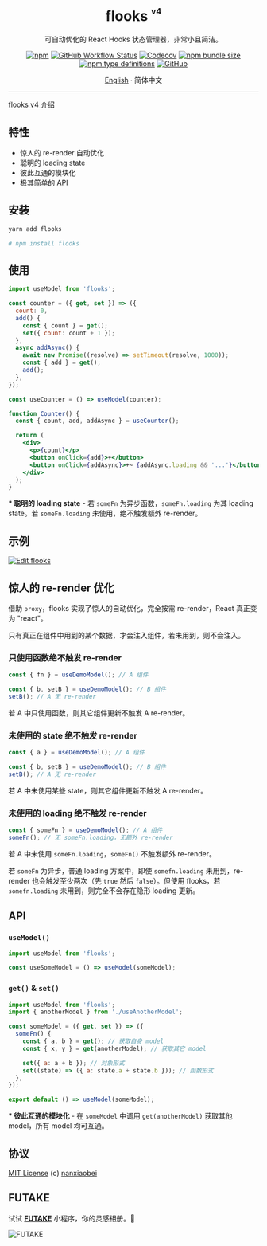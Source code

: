 <div align="center">
<h1>flooks <sup><sup><sub>v4</sub></sup></sup></h1>

可自动优化的 React Hooks 状态管理器，非常小且简洁。

[![npm](https://img.shields.io/npm/v/flooks?style=flat-square)](https://www.npmjs.com/package/flooks)
[![GitHub Workflow Status](https://img.shields.io/github/workflow/status/nanxiaobei/flooks/Test?style=flat-square)](https://github.com/nanxiaobei/flooks/actions?query=workflow%3ATest)
[![Codecov](https://img.shields.io/codecov/c/github/nanxiaobei/flooks?style=flat-square)](https://codecov.io/gh/nanxiaobei/flooks)
[![npm bundle size](https://img.shields.io/bundlephobia/minzip/flooks?style=flat-square)](https://bundlephobia.com/result?p=flooks)
[![npm type definitions](https://img.shields.io/npm/types/typescript?style=flat-square)](https://github.com/nanxiaobei/flooks/blob/master/src/index.ts)
[![GitHub](https://img.shields.io/github/license/nanxiaobei/flooks?style=flat-square)](https://github.com/nanxiaobei/flooks/blob/master/LICENSE)

[English](./README.md) · 简体中文

</div>

---

[flooks v4 介绍](https://github.com/nanxiaobei/flooks/discussions/29)

## 特性

- 惊人的 re-render 自动优化
- 聪明的 loading state
- 彼此互通的模块化
- 极其简单的 API

## 安装

```sh
yarn add flooks

# npm install flooks
```

## 使用

```jsx
import useModel from 'flooks';

const counter = ({ get, set }) => ({
  count: 0,
  add() {
    const { count } = get();
    set({ count: count + 1 });
  },
  async addAsync() {
    await new Promise((resolve) => setTimeout(resolve, 1000));
    const { add } = get();
    add();
  },
});

const useCounter = () => useModel(counter);

function Counter() {
  const { count, add, addAsync } = useCounter();

  return (
    <div>
      <p>{count}</p>
      <button onClick={add}>+</button>
      <button onClick={addAsync}>+~ {addAsync.loading && '...'}</button>
    </div>
  );
}
```

**\* 聪明的 loading state** - 若 `someFn` 为异步函数，`someFn.loading` 为其 loading state。若 `someFn.loading` 未使用，绝不触发额外 re-render。

## 示例

[![Edit flooks](https://codesandbox.io/static/img/play-codesandbox.svg)](https://codesandbox.io/s/flooks-gqye5?fontsize=14&hidenavigation=1&theme=dark)

## 惊人的 re-render 优化

借助 `proxy`，flooks 实现了惊人的自动优化，完全按需 re-render，React 真正变为 "react"。

只有真正在组件中用到的某个数据，才会注入组件，若未用到，则不会注入。

### 只使用函数绝不触发 re-render

```js
const { fn } = useDemoModel(); // A 组件

const { b, setB } = useDemoModel(); // B 组件
setB(); // A 无 re-render
```

若 A 中只使用函数，则其它组件更新不触发 A re-render。

### 未使用的 state 绝不触发 re-render

```js
const { a } = useDemoModel(); // A 组件

const { b, setB } = useDemoModel(); // B 组件
setB(); // A 无 re-render
```

若 A 中未使用某些 state，则其它组件更新不触发 A re-render。

### 未使用的 loading 绝不触发 re-render

```js
const { someFn } = useDemoModel(); // A 组件
someFn(); // 无 someFn.loading，无额外 re-render
```

若 A 中未使用 `someFn.loading`，`someFn()` 不触发额外 re-render。

若 `someFn` 为异步，普通 loading 方案中，即使 `somefn.loading` 未用到，re-render 也会触发至少两次（先 `true` 然后 `false`）。但使用 flooks，若 `somefn.loading` 未用到，则完全不会存在隐形 loading 更新。

## API

### `useModel()`

```js
import useModel from 'flooks';

const useSomeModel = () => useModel(someModel);
```

### `get()` & `set()`

```js
import useModel from 'flooks';
import { anotherModel } from './useAnotherModel';

const someModel = ({ get, set }) => ({
  someFn() {
    const { a, b } = get(); // 获取自身 model
    const { x, y } = get(anotherModel); // 获取其它 model

    set({ a: a + b }); // 对象形式
    set((state) => ({ a: state.a + state.b })); // 函数形式
  },
});

export default () => useModel(someModel);
```

**\* 彼此互通的模块化** - 在 `someModel` 中调用 `get(anotherModel)` 获取其他 model，所有 model 均可互通。

## 协议

[MIT License](https://github.com/nanxiaobei/flooks/blob/master/LICENSE) (c) [nanxiaobei](https://lee.so/)

## FUTAKE

试试 [**FUTAKE**](https://sotake.com/f) 小程序，你的灵感相册。🌈

![FUTAKE](https://s3.jpg.cm/2021/09/21/IFG3wi.png)
